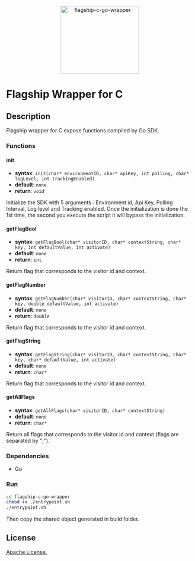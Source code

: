 <p align="center">

<img  src="https://mk0abtastybwtpirqi5t.kinstacdn.com/wp-content/uploads/picture-solutions-persona-product-flagship.jpg"  width="211"  height="182"  alt="flagship-c-go-wrapper"  />

</p>

# Flagship Wrapper for C

## Description

Flagship wrapper for C expose functions compiled by Go SDK.

### Functions

#### init

- **syntax**: `init(char* environmentID, char* apiKey, int polling, char* logLevel, int trackingEnabled)`
- **default**: `none`
- **return**: `void`

Initialize the SDK with 5 arguments : Environment id, Api Key, Polling Interval, Log level and Tracking enabled.
Once the initialization is done the 1st time, the second you execute the script it will bypass the initialization.

#### getFlagBool

- **syntax**: `getFlagBool(char* visitorID, char* contextString, char* key, int defaultValue, int activate)`
- **default**: `none`
- **return**: `int`

Return flag that corresponds to the visitor id and context.

#### getFlagNumber

- **syntax**: `getFlagNumber(char* visitorID, char* contextString, char* key, double defaultValue, int activate)`
- **default**: `none`
- **return**: `double`

Return flag that corresponds to the visitor id and context.

#### getFlagString

- **syntax**: `getFlagString(char* visitorID, char* contextString, char* key, char* defaultValue, int activate)`
- **default**: `none`
- **return**: `char*`

Return flag that corresponds to the visitor id and context.

#### getAllFlags

- **syntax**: `getAllFlags(char* visitorID, char* contextString)`
- **default**: `none`
- **return**: `char*`

Return all flags that corresponds to the visitor id and context (flags are separated by ";").

### Dependencies

- Go

### Run

```bash
cd flagship-c-go-wrapper
chmod +x ./entrypoint.sh
./entrypoint.sh
``` 

Then copy the shared object generated in build folder.

## License

[Apache License.](https://github.com/flagship-io/flagship-c-go-wrapper/blob/main/LICENSE)